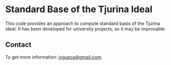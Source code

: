 # Standard Base of the Tjurina Ideal
This code provides an approach to compute standard basis of the Tjurina ideal. It has been developed for university projects, so it may be improvable.

## Contact
To get more information: [jvgueca@gmail.com](mailto:jvgueca@gmail.com).
